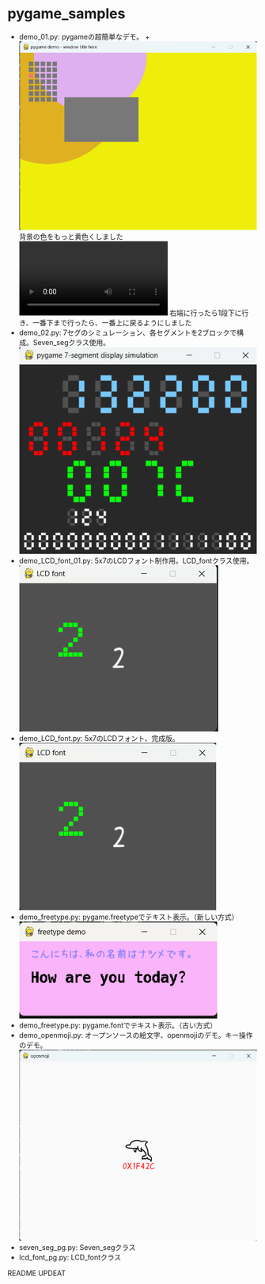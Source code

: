 # pygame_samples

 + demo_01.py: pygameの超簡単なデモ。 +
 ![alt text](image-8.png)
 背景の色をもっと黄色くしました
 <video controls src="pygame demo - window title here 2025-04-13 09-52-54.mp4" title="Title"></video>
右端に行ったら1段下に行き、一番下まで行ったら、一番上に戻るようにしました
 + demo_02.py: 7セグのシミュレーション、各セグメントを2ブロックで構成。Seven_segクラス使用。
![alt text](image-1.png)
 + demo_LCD_font_01.py: 5x7のLCDフォント制作用。LCD_fontクラス使用。
![alt text](image-3.png)
 + demo_LCD_font.py: 5x7のLCDフォント、完成版。
![alt text](image-2.png)
 + demo_freetype.py: pygame.freetypeでテキスト表示。（新しい方式）
![alt text](image-4.png)
 + demo_freetype.py: pygame.fontでテキスト表示。（古い方式）
 + demo_openmoji.py: オープンソースの絵文字、openmojiのデモ。キー操作のデモ。
![alt text](image-5.png)
 + seven_seg_pg.py: Seven_segクラス
 + lcd_font_pg.py: LCD_fontクラス

README UPDEAT
